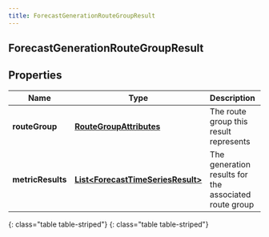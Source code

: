 ```yaml
---
title: ForecastGenerationRouteGroupResult
---
```

## ForecastGenerationRouteGroupResult


## Properties

| Name | Type | Description | Notes |
| ------------ | ------------- | ------------- | ------------- |
| **routeGroup** | [**RouteGroupAttributes**](RouteGroupAttributes.html) | The route group this result represents |  [optional] |
| **metricResults** | [**List&lt;ForecastTimeSeriesResult&gt;**](ForecastTimeSeriesResult.html) | The generation results for the associated route group |  [optional] |
{: class="table table-striped"}
{: class="table table-striped"}


